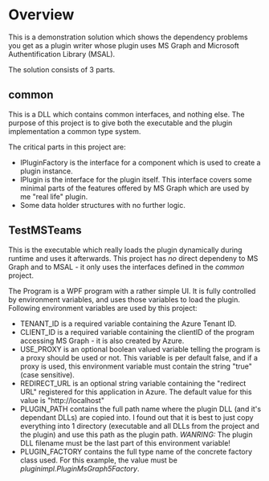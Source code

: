 # Overview

This is a demonstration solution which shows the dependency problems you get as a plugin writer whose plugin uses
MS Graph and Microsoft Authentification Library (MSAL).

The solution consists of 3 parts.

## common

This is a DLL which contains common interfaces, and nothing else. The purpose of this project is to give
both the executable and the plugin implementation a common type system.

The critical parts in this project are:
- IPluginFactory is the interface for a component which is used to create a plugin instance.
- IPlugin is the interface for the plugin itself. This interface covers some minimal parts of the features
  offered by MS Graph which are used by me "real life" plugin.
- Some data holder structures with no further logic.

## TestMSTeams

This is the executable which really loads the plugin dynamically during runtime and uses it afterwards.
This project has *no* direct dependeny to MS Graph and to MSAL - it only uses the interfaces defined in
the *common* project.

The Program is a WPF program with a rather simple UI.
It is fully controlled by environment variables, and uses those variables to load the plugin.
Following environment variables are used by this project:

- TENANT_ID is a required variable containing the Azure Tenant ID.
- CLIENT_ID is a required variable containing the clientID of the program accessing MS Graph - it is also created by Azure.
- USE_PROXY is an optional boolean valued variable telling the program is a proxy should be used or not. This variable is per default false,
  and if a proxy is used, this environment variable must contain the string "true" (case sensitive).
- REDIRECT_URL is an optional string variable containing the "redirect URL" registered for this application in Azure. The default value for
  this value is "http://localhost"
- PLUGIN_PATH contains the full path name where the plugin DLL (and it's dependant DLLs) are copied into. I found out that it is best to just
  copy everything into 1 directory (executable and all DLLs from the project and the plugin) and use this path as the plugin path.
  *WANRING:* The plugin DLL filename must be the last part of this environment variable!
- PLUGIN_FACTORY contains the full type name of the concrete factory class used. For this example, the value must be *pluginimpl.PluginMsGraph5Factory*.

